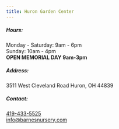 ```yaml
---
title: Huron Garden Center
---
```

##### Hours:

Monday - Saturday: 9am - 6pm\
Sunday: 10am - 4pm\
**OPEN MEMORIAL DAY 9am-3pm**

##### Address:

3511 West Cleveland Road Huron, OH 44839

##### Contact:

[419-433-5525](tel:419-433-5525)\
[info@barnesnursery.com](mailto:info@barnesnursery.com)